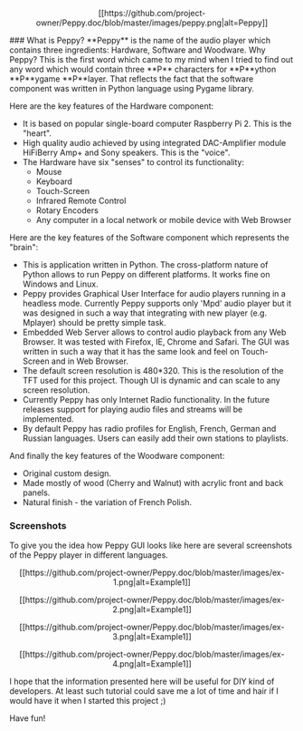 <p align="center">
[[https://github.com/project-owner/Peppy.doc/blob/master/images/peppy.png|alt=Peppy]]
</p>
### What is Peppy?
**Peppy** is the name of the audio player which contains three ingredients: Hardware, Software and Woodware. Why Peppy? This is the first word which came to my mind when I tried to find out any word which would contain three **P** characters for **P**ython **P**ygame **P**layer. That reflects the fact that the software component was written in Python language using Pygame library.

Here are the key features of the Hardware component:
* It is based on popular single-board computer Raspberry Pi 2. This is the "heart".
* High quality audio achieved by using integrated DAC-Amplifier module HiFiBerry Amp+ and Sony speakers. This is the "voice".
* The Hardware have six "senses" to control its functionality:
    * Mouse
    * Keyboard
    * Touch-Screen
    * Infrared Remote Control
    * Rotary Encoders
    * Any computer in a local network or mobile device with Web Browser

Here are the key features of the Software component which represents the "brain":
* This is application written in Python. The cross-platform nature of Python allows to run Peppy on different platforms. It works fine on Windows and Linux.
* Peppy provides Graphical User Interface for audio players running in a headless mode. Currently Peppy supports only 'Mpd' audio player but it was designed in such a way that integrating with new player (e.g. Mplayer) should be pretty simple task.
* Embedded Web Server allows to control audio playback from any Web Browser. It was tested with Firefox, IE, Chrome and Safari. The GUI was written in such a way that it has the same look and feel on Touch-Screen and in Web Browser.
* The default screen resolution is 480*320. This is the resolution of the TFT used for this project. Though UI is dynamic and can scale to any screen resolution.
* Currently Peppy has only Internet Radio functionality. In the future releases support for playing audio files and streams will be implemented.
* By default Peppy has radio profiles for English, French, German and Russian languages. Users can easily add their own stations to playlists.

And finally the key features of the Woodware component:
* Original custom design.
* Made mostly of wood (Cherry and Walnut) with acrylic front and back panels.
* Natural finish - the variation of French Polish.

### Screenshots
To give you the idea how Peppy GUI looks like here are several screenshots of the Peppy player in different languages.
<p align="center">
[[https://github.com/project-owner/Peppy.doc/blob/master/images/ex-1.png|alt=Example1]]
</p>
<p align="center">
[[https://github.com/project-owner/Peppy.doc/blob/master/images/ex-2.png|alt=Example1]]
</p>
<p align="center">
[[https://github.com/project-owner/Peppy.doc/blob/master/images/ex-3.png|alt=Example1]]
</p>
<p align="center">
[[https://github.com/project-owner/Peppy.doc/blob/master/images/ex-4.png|alt=Example1]]
</p>

I hope that the information presented here will be useful for DIY kind of developers. At least such tutorial could save me a lot of time and hair if I would have it when I started this project ;)

Have fun!

